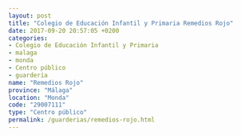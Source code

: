 ```yaml
---
layout: post
title: "Colegio de Educación Infantil y Primaria Remedios Rojo"
date: 2017-09-20 20:57:05 +0200
categories:
- Colegio de Educación Infantil y Primaria
- malaga
- monda
- Centro público
- guarderia
name: "Remedios Rojo"
province: "Málaga"
location: "Monda"
code: "29007111"
type: "Centro público"
permalink: /guarderias/remedios-rojo.html
---
```

